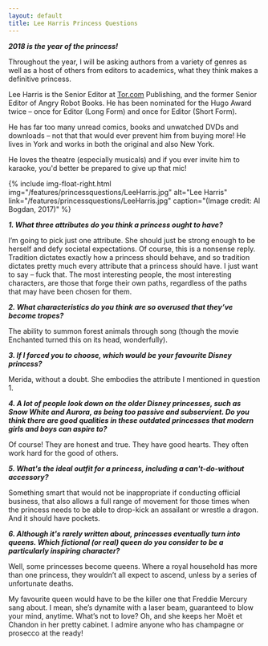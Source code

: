 ```yaml
---
layout: default
title: Lee Harris Princess Questions
---
```


**_2018 is the year of the princess!_**

Throughout the year, I will be asking authors from a variety of genres as well as a host of others from editors to academics, what they think makes a definitive princess.

Lee Harris is the Senior Editor at [Tor.com](https://www.tor.com/) Publishing, and the former Senior Editor of Angry Robot Books. He has been nominated for the Hugo Award twice – once for Editor (Long Form) and once for Editor (Short Form).

He has far too many unread comics, books and unwatched DVDs and downloads – not that that would ever prevent him from buying more! He lives in York and works in both the original and also New York.

He loves the theatre (especially musicals) and if you ever invite him to karaoke, you'd better be prepared to give up that mic!

{% include img-float-right.html 
    img="/features/princessquestions/LeeHarris.jpg" 
    alt="Lee Harris" 
    link="/features/princessquestions/LeeHarris.jpg"
    caption="(Image credit: Al Bogdan, 2017)"
%}

**_1. What three attributes do you think a princess ought to have?_**

I’m going to pick just one attribute.
She should just be strong enough to be herself and defy societal expectations.
Of course, this is a nonsense reply. Tradition dictates exactly how a princess should behave, and so tradition dictates pretty much every attribute that a princess should have. I just want to say – fuck that. The most interesting people, the most interesting characters, are those that forge their own paths, regardless of the paths that may have been chosen for them.


**_2. What characteristics do you think are so overused that they’ve become tropes?_**

The ability to summon forest animals through song (though the movie Enchanted turned this on its head, wonderfully).


**_3. If I forced you to choose, which would be your favourite Disney princess?_**

Merida, without a doubt. She embodies the attribute I mentioned in question 1.


**_4. A lot of people look down on the older Disney princesses, such as Snow White and Aurora, as being too passive and subservient. Do you think there are good qualities in these outdated princesses that modern girls and boys can aspire to?_**

Of course! They are honest and true. They have good hearts. They often work hard for the good of others. 

**_5. What's the ideal outfit for a princess, including a can't-do-without accessory?_**

Something smart that would not be inappropriate if conducting official business, that also allows a full range of movement for those times when the princess needs to be able to drop-kick an assailant or wrestle a dragon. And it should have pockets.


**_6. Although it's rarely written about, princesses eventually turn into queens. Which fictional (or real) queen do you consider to be a particularly inspiring character?_**

Well, some princesses become queens. Where a royal household has more than one princess, they wouldn’t all expect to ascend, unless by a series of unfortunate deaths.

My favourite queen would have to be the killer one that Freddie Mercury sang about. I mean, she’s dynamite with a laser beam, guaranteed to blow your mind, anytime. What’s not to love? Oh, and she keeps her Moët et Chandon in her pretty cabinet. I admire anyone who has champagne or prosecco at the ready!

